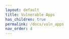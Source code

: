 ```yaml
---
layout: default
title: Vulnerable Apps
has_children: true
permalink: /docs/vuln_apps
nav_order: 4
---
```

